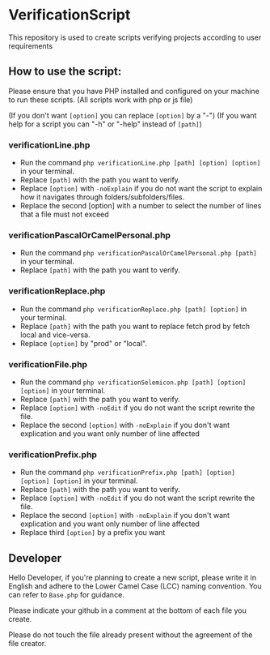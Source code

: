 # VerificationScript

This repository is used to create scripts verifying projects according to user requirements

## How to use the script:
Please ensure that you have PHP installed and configured on your machine to run these scripts.
(All scripts work with php or js file)

(If you don't want `[option]` you can replace `[option]` by a "-")
(If you want help for a script you can "-h" or "-help" instead of `[path]`)

### verificationLine.php
- Run the command `php verificationLine.php [path] [option] [option]` in your terminal.
- Replace `[path]` with the path you want to verify.
- Replace `[option]` with `-noExplain` if you do not want the script to explain how it navigates through folders/subfolders/files.
- Replace the second [option] with a number to select the number of lines that a file must not exceed

### verificationPascalOrCamelPersonal.php
- Run the command `php verificationPascalOrCamelPersonal.php [path]` in your terminal.
- Replace `[path]` with the path you want to verify.

### verificationReplace.php
- Run the command `php verificationReplace.php [path] [option]` in your terminal.
- Replace `[path]` with the path you want to replace fetch prod by fetch local and vice-versa.
- Replace `[option]` by "prod" or "local".

### verificationFile.php
- Run the command `php verificationSelemicon.php [path] [option] [option]` in your terminal.
- Replace `[path]` with the path you want to verify.
- Replace `[option]` with `-noEdit` if you do not want the script rewrite the file.
- Replace the second `[option]` with `-noExplain` if you don't want explication and you want only number of line affected

### verificationPrefix.php
- Run the command `php verificationPrefix.php [path] [option] [option] [option]` in your terminal.
- Replace `[path]` with the path you want to verify.
- Replace `[option]` with `-noEdit` if you do not want the script rewrite the file.
- Replace the second `[option]` with `-noExplain` if you don't want explication and you want only number of line affected
- Replace third `[option]` by a prefix you want

## Developer

Hello Developer, if you're planning to create a new script, please write it in English and adhere to the Lower Camel Case (LCC) naming convention. You can refer to `Base.php` for guidance.

Please indicate your github in a comment at the bottom of each file you create.

Please do not touch the file already present without the agreement of the file creator.
